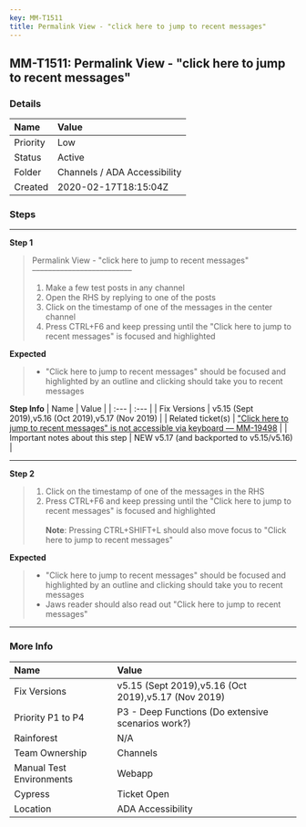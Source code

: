 ```yaml
---
key: MM-T1511
title: Permalink View - "click here to jump to recent messages"
---
```


## MM-T1511: Permalink View - "click here to jump to recent messages"

### Details

| Name     | Value                        |
| :------- | :--------------------------- |
| Priority | Low                          |
| Status   | Active                       |
| Folder   | Channels / ADA Accessibility |
| Created  | 2020-02-17T18:15:04Z         |

### Steps

<hr/>

**Step 1**

> <article>Permalink View - "click here to jump to recent messages"<br>–––––––––––––––––––––––––<ol><li>Make a few test posts in any channel</li><li>Open the RHS by replying to one of the posts</li><li>Click on the timestamp of one of the messages in the center channel</li><li>Press CTRL+F6 and keep pressing until the "Click here to jump to recent messages" is focused and highlighted</li></ol></article>

**Expected**

> <article><ul><li>"Click here to jump to recent messages" should be focused and highlighted by an outline and clicking should take you to recent messages</li></ul></article>

**Step Info**
| Name | Value |
| :--- | :--- |
| Fix Versions | v5.15 (Sept 2019),v5.16 (Oct 2019),v5.17 (Nov 2019) |
| Related ticket(s) | <a href="https://mattermost.atlassian.net/browse/MM-19498">"Click here to jump to recent messages" is not accessible via keyboard — MM-19498</a> |
| Important notes about this step | NEW v5.17 (and backported to v5.15/v5.16) |

<hr/>

**Step 2**

> <article><ol><li>Click on the timestamp of one of the messages in the RHS</li><li>Press CTRL+F6 and keep pressing until the "Click here to jump to recent messages" is focused and highlighted<br><br><strong>Note</strong>: Pressing CTRL+SHIFT+L should also move focus to "Click here to jump to recent messages"</li></ol></article>

**Expected**

> <article><ul><li>"Click here to jump to recent messages" should be focused and highlighted by an outline and clicking should take you to recent messages</li><li>Jaws reader should also read out "Click here to jump to recent messages"</li></ul></article>

<hr/>

### More Info

| Name                     | Value                                               |
| :----------------------- | :-------------------------------------------------- |
| Fix Versions             | v5.15 (Sept 2019),v5.16 (Oct 2019),v5.17 (Nov 2019) |
| Priority P1 to P4        | P3 - Deep Functions (Do extensive scenarios work?)  |
| Rainforest               | N/A                                                 |
| Team Ownership           | Channels                                            |
| Manual Test Environments | Webapp                                              |
| Cypress                  | Ticket Open                                         |
| Location                 | ADA Accessibility                                   |
